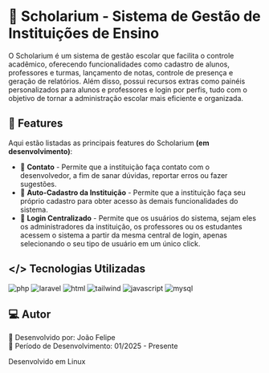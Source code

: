 # 🏫 Scholarium - Sistema de Gestão de Instituições de Ensino

O Scholarium é um sistema de gestão escolar que facilita o controle acadêmico, oferecendo funcionalidades como cadastro de alunos, professores e turmas, lançamento de notas, controle de presença e geração de relatórios. Além disso, possui recursos extras como painéis personalizados para alunos e professores e login por perfis, tudo com o objetivo de tornar a administração escolar mais eficiente e organizada.

## 🚀 Features

Aqui estão listadas as principais features do Scholarium **(em desenvolvimento)**:

* 📧 **Contato** - Permite que a instituição faça contato com o desenvolvedor, a fim de sanar dúvidas, reportar erros ou fazer sugestões.
* 🏫 **Auto-Cadastro da Instituição** - Permite que a instituição faça seu próprio cadastro para obter acesso às demais funcionalidades do sistema.
* 🔐 **Login Centralizado** - Permite que os usuários do sistema, sejam eles os administradores da instituição, os professores ou os estudantes acessem o sistema a partir da mesma central de login, apenas selecionando o seu tipo de usuário em um único click.

## </> Tecnologias Utilizadas

![php](https://img.shields.io/badge/PHP-777BB4?style=for-the-badge&logo=php&logoColor=white)
![laravel](https://img.shields.io/badge/Laravel-FF2D20?style=for-the-badge&logo=laravel&logoColor=white)
![html](https://img.shields.io/badge/HTML5-E34F26?style=for-the-badge&logo=html5&logoColor=white)
![tailwind](https://img.shields.io/badge/Tailwind_CSS-38B2AC?style=for-the-badge&logo=tailwind-css&logoColor=white)
![javascript](https://img.shields.io/badge/JavaScript-F7DF1E?style=for-the-badge&logo=javascript&logoColor=black)
![mysql](https://img.shields.io/badge/MySQL-00000F?style=for-the-badge&logo=mysql&logoColor=white)

## 💻 Autor

👤 Desenvolvido por: João Felipe  
📅 Período de Desenvolvimento: 01/2025 - Presente

Desenvolvido em Linux